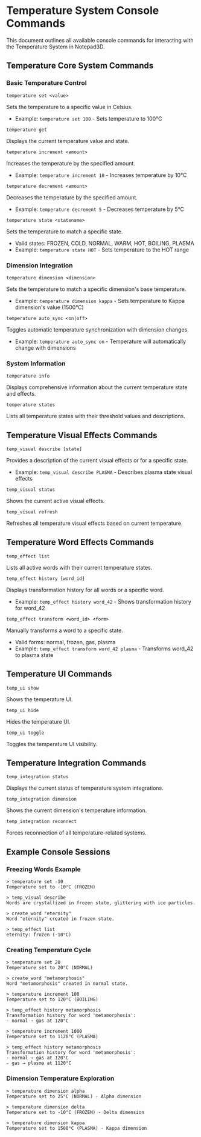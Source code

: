 # Temperature System Console Commands

This document outlines all available console commands for interacting with the Temperature System in Notepad3D.

## Temperature Core System Commands

### Basic Temperature Control

```
temperature set <value>
```
Sets the temperature to a specific value in Celsius.
- Example: `temperature set 100` - Sets temperature to 100°C

```
temperature get
```
Displays the current temperature value and state.

```
temperature increment <amount>
```
Increases the temperature by the specified amount.
- Example: `temperature increment 10` - Increases temperature by 10°C

```
temperature decrement <amount>
```
Decreases the temperature by the specified amount.
- Example: `temperature decrement 5` - Decreases temperature by 5°C

```
temperature state <statename>
```
Sets the temperature to match a specific state.
- Valid states: FROZEN, COLD, NORMAL, WARM, HOT, BOILING, PLASMA
- Example: `temperature state HOT` - Sets temperature to the HOT range

### Dimension Integration

```
temperature dimension <dimension>
```
Sets the temperature to match a specific dimension's base temperature.
- Example: `temperature dimension kappa` - Sets temperature to Kappa dimension's value (1500°C)

```
temperature auto_sync <on|off>
```
Toggles automatic temperature synchronization with dimension changes.
- Example: `temperature auto_sync on` - Temperature will automatically change with dimensions

### System Information

```
temperature info
```
Displays comprehensive information about the current temperature state and effects.

```
temperature states
```
Lists all temperature states with their threshold values and descriptions.

## Temperature Visual Effects Commands

```
temp_visual describe [state]
```
Provides a description of the current visual effects or for a specific state.
- Example: `temp_visual describe PLASMA` - Describes plasma state visual effects

```
temp_visual status
```
Shows the current active visual effects.

```
temp_visual refresh
```
Refreshes all temperature visual effects based on current temperature.

## Temperature Word Effects Commands

```
temp_effect list
```
Lists all active words with their current temperature states.

```
temp_effect history [word_id]
```
Displays transformation history for all words or a specific word.
- Example: `temp_effect history word_42` - Shows transformation history for word_42

```
temp_effect transform <word_id> <form>
```
Manually transforms a word to a specific state.
- Valid forms: normal, frozen, gas, plasma
- Example: `temp_effect transform word_42 plasma` - Transforms word_42 to plasma state

## Temperature UI Commands

```
temp_ui show
```
Shows the temperature UI.

```
temp_ui hide
```
Hides the temperature UI.

```
temp_ui toggle
```
Toggles the temperature UI visibility.

## Temperature Integration Commands

```
temp_integration status
```
Displays the current status of temperature system integrations.

```
temp_integration dimension
```
Shows the current dimension's temperature information.

```
temp_integration reconnect
```
Forces reconnection of all temperature-related systems.

## Example Console Sessions

### Freezing Words Example
```
> temperature set -10
Temperature set to -10°C (FROZEN)

> temp_visual describe
Words are crystallized in frozen state, glittering with ice particles.

> create_word "eternity"
Word "eternity" created in frozen state.

> temp_effect list
eternity: frozen (-10°C)
```

### Creating Temperature Cycle
```
> temperature set 20
Temperature set to 20°C (NORMAL)

> create_word "metamorphosis"
Word "metamorphosis" created in normal state.

> temperature increment 100
Temperature set to 120°C (BOILING)

> temp_effect history metamorphosis
Transformation history for word 'metamorphosis':
- normal → gas at 120°C

> temperature increment 1000
Temperature set to 1120°C (PLASMA)

> temp_effect history metamorphosis
Transformation history for word 'metamorphosis':
- normal → gas at 120°C
- gas → plasma at 1120°C
```

### Dimension Temperature Exploration
```
> temperature dimension alpha
Temperature set to 25°C (NORMAL) - Alpha dimension

> temperature dimension delta
Temperature set to -10°C (FROZEN) - Delta dimension

> temperature dimension kappa
Temperature set to 1500°C (PLASMA) - Kappa dimension
```